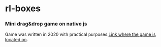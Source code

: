 # rl-boxes
### Mini drag&drop game on native js
Game was written in 2020 with practical purposes
[Link where the game is located on](http://e29881n4.beget.tech/).
